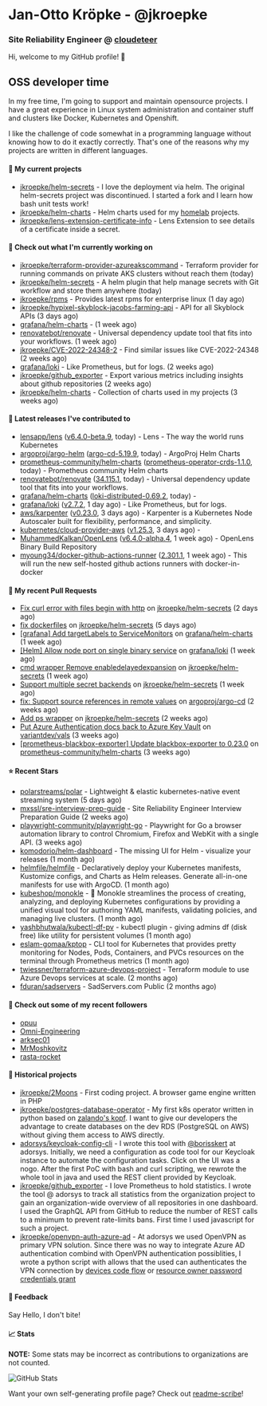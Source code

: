 # Jan-Otto Kröpke - @jkroepke
### Site Reliability Engineer @ [cloudeteer](https://cloudeteer.de/)

Hi, welcome to my GitHub profile! 👋

## OSS developer time
In my free time, I'm going to support and maintain opensource projects. I have a great experience in Linux system administration and container stuff and clusters like Docker, Kubernetes and Openshift.

I like the challenge of code somewhat in a programming language without knowing how to do it exactly correctly. That's one of the reasons why my projects are written in different languages.

#### 🌱 My current projects
- [jkroepke/helm-secrets](https://github.com/jkroepke/helm-secrets) - I love the deployment via helm. The original helm-secrets project was discontinued. I started a fork and I learn how bash unit tests work!
- [jkroepke/helm-charts](https://github.com/jkroepke/helm-charts) - Helm charts used for my [homelab](https://github.com/jkroepke/homelab) projects.
- [jkroepke/lens-extension-certificate-info](https://github.com/jkroepke/lens-extension-certificate-info) - Lens Extension to see details of a certificate inside a secret.

#### 👷 Check out what I'm currently working on

- [jkroepke/terraform-provider-azureakscommand](https://github.com/jkroepke/terraform-provider-azureakscommand) - Terraform provider for running commands on private AKS clusters without reach them (today)
- [jkroepke/helm-secrets](https://github.com/jkroepke/helm-secrets) - A helm plugin that help manage secrets with Git workflow and store them anywhere (today)
- [jkroepke/rpms](https://github.com/jkroepke/rpms) - Provides latest rpms for enterprise linux (1 day ago)
- [jkroepke/hypixel-skyblock-jacobs-farming-api](https://github.com/jkroepke/hypixel-skyblock-jacobs-farming-api) - API for all Skyblock APIs (3 days ago)
- [grafana/helm-charts](https://github.com/grafana/helm-charts) -  (1 week ago)
- [renovatebot/renovate](https://github.com/renovatebot/renovate) - Universal dependency update tool that fits into your workflows. (1 week ago)
- [jkroepke/CVE-2022-24348-2](https://github.com/jkroepke/CVE-2022-24348-2) - Find similar issues like CVE-2022-24348 (2 weeks ago)
- [grafana/loki](https://github.com/grafana/loki) - Like Prometheus, but for logs. (2 weeks ago)
- [jkroepke/github_exporter](https://github.com/jkroepke/github_exporter) - Export various metrics including insights about github repositories (2 weeks ago)
- [jkroepke/helm-charts](https://github.com/jkroepke/helm-charts) - Collection of charts used in my projects (3 weeks ago)

#### 🔭 Latest releases I've contributed to

- [lensapp/lens](https://github.com/lensapp/lens) ([v6.4.0-beta.9](https://github.com/lensapp/lens/releases/tag/v6.4.0-beta.9), today) - Lens - The way the world runs Kubernetes
- [argoproj/argo-helm](https://github.com/argoproj/argo-helm) ([argo-cd-5.19.9](https://github.com/argoproj/argo-helm/releases/tag/argo-cd-5.19.9), today) - ArgoProj Helm Charts
- [prometheus-community/helm-charts](https://github.com/prometheus-community/helm-charts) ([prometheus-operator-crds-1.1.0](https://github.com/prometheus-community/helm-charts/releases/tag/prometheus-operator-crds-1.1.0), today) - Prometheus community Helm charts
- [renovatebot/renovate](https://github.com/renovatebot/renovate) ([34.115.1](https://github.com/renovatebot/renovate/releases/tag/34.115.1), today) - Universal dependency update tool that fits into your workflows.
- [grafana/helm-charts](https://github.com/grafana/helm-charts) ([loki-distributed-0.69.2](https://github.com/grafana/helm-charts/releases/tag/loki-distributed-0.69.2), today) - 
- [grafana/loki](https://github.com/grafana/loki) ([v2.7.2](https://github.com/grafana/loki/releases/tag/v2.7.2), 1 day ago) - Like Prometheus, but for logs.
- [aws/karpenter](https://github.com/aws/karpenter) ([v0.23.0](https://github.com/aws/karpenter/releases/tag/v0.23.0), 3 days ago) - Karpenter is a Kubernetes Node Autoscaler built for flexibility, performance, and simplicity.
- [kubernetes/cloud-provider-aws](https://github.com/kubernetes/cloud-provider-aws) ([v1.25.3](https://github.com/kubernetes/cloud-provider-aws/releases/tag/v1.25.3), 3 days ago) - 
- [MuhammedKalkan/OpenLens](https://github.com/MuhammedKalkan/OpenLens) ([v6.4.0-alpha.4](https://github.com/MuhammedKalkan/OpenLens/releases/tag/v6.4.0-alpha.4), 1 week ago) - OpenLens Binary Build Repository
- [myoung34/docker-github-actions-runner](https://github.com/myoung34/docker-github-actions-runner) ([2.301.1](https://github.com/myoung34/docker-github-actions-runner/releases/tag/2.301.1), 1 week ago) - This will run the new self-hosted github actions runners with docker-in-docker

#### 🔨 My recent Pull Requests

- [Fix curl error with files begin with http](https://github.com/jkroepke/helm-secrets/pull/329) on [jkroepke/helm-secrets](https://github.com/jkroepke/helm-secrets) (2 days ago)
- [fix dockerfiles](https://github.com/jkroepke/helm-secrets/pull/327) on [jkroepke/helm-secrets](https://github.com/jkroepke/helm-secrets) (5 days ago)
- [[grafana] Add targetLabels to ServiceMonitors](https://github.com/grafana/helm-charts/pull/2130) on [grafana/helm-charts](https://github.com/grafana/helm-charts) (1 week ago)
- [[Helm] Allow node port on single binary service](https://github.com/grafana/loki/pull/8166) on [grafana/loki](https://github.com/grafana/loki) (1 week ago)
- [cmd wrapper Remove enabledelayedexpansion](https://github.com/jkroepke/helm-secrets/pull/322) on [jkroepke/helm-secrets](https://github.com/jkroepke/helm-secrets) (1 week ago)
- [Support multiple secret backends](https://github.com/jkroepke/helm-secrets/pull/321) on [jkroepke/helm-secrets](https://github.com/jkroepke/helm-secrets) (1 week ago)
- [fix: Support source references in remote values](https://github.com/argoproj/argo-cd/pull/11966) on [argoproj/argo-cd](https://github.com/argoproj/argo-cd) (2 weeks ago)
- [Add ps wrapper](https://github.com/jkroepke/helm-secrets/pull/318) on [jkroepke/helm-secrets](https://github.com/jkroepke/helm-secrets) (2 weeks ago)
- [Put Azure Authentication docs back to Azure Key Vault](https://github.com/variantdev/vals/pull/116) on [variantdev/vals](https://github.com/variantdev/vals) (3 weeks ago)
- [[prometheus-blackbox-exporter] Update blackbox-exporter to 0.23.0](https://github.com/prometheus-community/helm-charts/pull/2886) on [prometheus-community/helm-charts](https://github.com/prometheus-community/helm-charts) (3 weeks ago)

#### ⭐ Recent Stars

- [polarstreams/polar](https://github.com/polarstreams/polar) - Lightweight &amp; elastic kubernetes-native event streaming system (5 days ago)
- [mxssl/sre-interview-prep-guide](https://github.com/mxssl/sre-interview-prep-guide) - Site Reliability Engineer Interview Preparation Guide (2 weeks ago)
- [playwright-community/playwright-go](https://github.com/playwright-community/playwright-go) - Playwright for Go a browser automation library to control Chromium, Firefox and WebKit with a single API. (3 weeks ago)
- [komodorio/helm-dashboard](https://github.com/komodorio/helm-dashboard) - The missing UI for Helm - visualize your releases (1 month ago)
- [helmfile/helmfile](https://github.com/helmfile/helmfile) - Declaratively deploy your Kubernetes manifests, Kustomize configs, and Charts as Helm releases. Generate all-in-one manifests for use with ArgoCD. (1 month ago)
- [kubeshop/monokle](https://github.com/kubeshop/monokle) - 🧐 Monokle streamlines the process of creating, analyzing, and deploying Kubernetes configurations by providing a unified visual tool for authoring YAML manifests, validating policies, and managing live clusters. (1 month ago)
- [yashbhutwala/kubectl-df-pv](https://github.com/yashbhutwala/kubectl-df-pv) - kubectl plugin - giving admins df (disk free) like utility for persistent volumes (1 month ago)
- [eslam-gomaa/kptop](https://github.com/eslam-gomaa/kptop) - CLI tool for Kubernetes that provides pretty monitoring for Nodes, Pods, Containers, and PVCs resources on the terminal through Prometheus metrics (1 month ago)
- [twiessner/terraform-azure-devops-project](https://github.com/twiessner/terraform-azure-devops-project) - Terraform module to use Azure Devops services at scale. (2 months ago)
- [fduran/sadservers](https://github.com/fduran/sadservers) - SadServers.com Public (2 months ago)

#### 👯 Check out some of my recent followers

- [opuu](https://github.com/opuu)
- [Omni-Engineering](https://github.com/Omni-Engineering)
- [arksec01](https://github.com/arksec01)
- [MrMoshkovitz](https://github.com/MrMoshkovitz)
- [rasta-rocket](https://github.com/rasta-rocket)

#### 📜 Historical projects
- [jkroepke/2Moons](https://github.com/jkroepke/2Moons) - First coding project. A browser game engine written in PHP
- [jkroepke/postgres-database-operator](https://github.com/jkroepke/postgres-database-operator) - My first k8s operator written in python based on [zalando's kopf](https://github.com/zalando-incubator/kopf). I want to give our developers the advantage to create databases on the dev RDS (PostgreSQL on AWS) without giving them access to AWS directly.
- [adorsys/keycloak-config-cli](https://github.com/adorsys/keycloak-config-cli) - I wrote this tool with [@borisskert](https://github.com/borisskert) at adorsys. Initially, we need a configuration as code tool for our Keycloak instance to automate the configuration tasks. Click on the UI was a nogo. After the first PoC with bash and curl scripting, we rewrote the whole tool in java and used the REST client provided by Keycloak.
- [jkroepke/github_exporter](https://github.com/jkroepke/github_exporter) - I love Prometheus to hold statistics. I wrote the tool @ adorsys to track all statistics from the organization project to gain an organization-wide overview of all repositories in one dashboard. I used the GraphQL API from GitHub to reduce the number of REST calls to a minimum to prevent rate-limits bans. First time I used javascript for such a project.
- [jkroepke/openvpn-auth-azure-ad](https://github.com/jkroepke/openvpn-auth-azure-ad) - At adorsys we used OpenVPN as primary VPN solution. Since there was no way to integrate Azure AD authentication combind with OpenVPN authentication possiblities, I wrote a python script with allows that the used can authenticates the VPN connection by [devices code flow](https://docs.microsoft.com/en-us/azure/active-directory/develop/v2-oauth2-device-code) or [resource owner password credentials grant](https://docs.microsoft.com/en-us/azure/active-directory/develop/v2-oauth-ropc)

#### 💬 Feedback

Say Hello, I don't bite!

#### 📈 Stats

**NOTE:** Some stats may be incorrect as contributions to organizations
are not counted.

![GitHub Stats](https://github-readme-stats.vercel.app/api?username=jkroepke&count_private=false&theme=tokyonight&show_icons=true)

Want your own self-generating profile page? Check out [readme-scribe](https://github.com/muesli/readme-scribe)!

